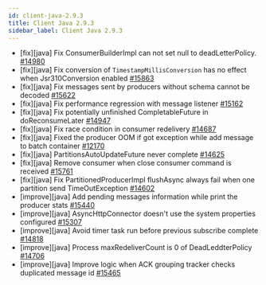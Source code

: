 ```yaml
---
id: client-java-2.9.3
title: Client Java 2.9.3
sidebar_label: Client Java 2.9.3
---
```


- [fix][java] Fix ConsumerBuilderImpl can not set null to deadLetterPolicy. [#14980](https://github.com/apache/pulsar/pull/14980)
- [fix][java] Fix conversion of `TimestampMillisConversion` has no effect when Jsr310Conversion enabled [#15863](https://github.com/apache/pulsar/pull/15863)
- [fix][java] Fix messages sent by producers without schema cannot be decoded [#15622](https://github.com/apache/pulsar/pull/15622)
- [fix][java] Fix performance regression with message listener [#15162](https://github.com/apache/pulsar/pull/15162)
- [fix][java] Fix potentially unfinished CompletableFuture in doReconsumeLater [#14947](https://github.com/apache/pulsar/pull/14947)
- [fix][java] Fix race condition in consumer redelivery [#14687](https://github.com/apache/pulsar/pull/14687)
- [fix][java] Fixed the producer OOM if got exception while add message to batch container [#12170](https://github.com/apache/pulsar/pull/12170)
- [fix][java] PartitionsAutoUpdateFuture never complete [#14625](https://github.com/apache/pulsar/pull/14625)
- [fix][java] Remove consumer when close consumer command is received [#15761](https://github.com/apache/pulsar/pull/15761)
- [fix][java] Fix PartitionedProducerImpl flushAsync always fail when one partition send TimeOutException [#14602](https://github.com/apache/pulsar/pull/14602)
- [improve][java] Add pending messages information while print the producer stats [#15440](https://github.com/apache/pulsar/pull/15440)
- [improve][java] AsyncHttpConnector doesn't use the system properties configured [#15307](https://github.com/apache/pulsar/pull/15307)
- [improve][java] Avoid timer task run before previous subscribe complete [#14818](https://github.com/apache/pulsar/pull/14818)
- [improve][java] Process maxRedeliverCount is 0 of DeadLeddterPolicy [#14706](https://github.com/apache/pulsar/pull/14706)
- [improve][java] Improve logic when ACK grouping tracker checks duplicated message id [#15465](https://github.com/apache/pulsar/pull/15465)